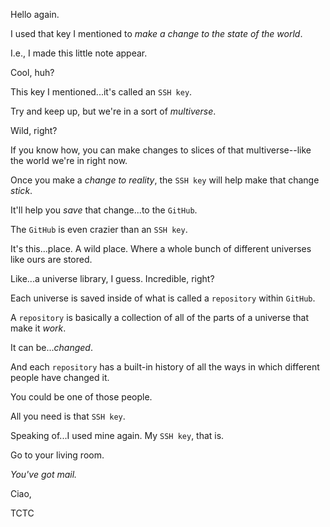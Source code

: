 Hello again.

I used that key I mentioned to *make a change to the state of the world*.

I.e., I made this little note appear.

Cool, huh?

This key I mentioned...it's called an `SSH key`.

Try and keep up, but we're in a sort of *multiverse*.

Wild, right?

If you know how, you can make changes to slices of that multiverse--like the world we're in right now.

Once you make a *change to reality*, the `SSH key` will help make that change *stick*.

It'll help you *save* that change...to the `GitHub`.

The `GitHub` is even crazier than an `SSH key`.

It's this...place. A wild place. Where a whole bunch of different universes like ours are stored.

Like...a universe library, I guess. Incredible, right?

Each universe is saved inside of what is called a `repository` within `GitHub`.

A `repository` is basically a collection of all of the parts of a universe that make it *work*.

It can be...*changed*.

And each `repository` has a built-in history of all the ways in which different people have changed it.

You could be one of those people.

All you need is that `SSH key`.

Speaking of...I used mine again. My `SSH key`, that is.

Go to your living room.

*You've got mail.*

Ciao,

TCTC
